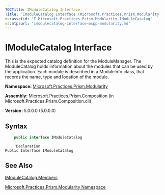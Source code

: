 ```yaml
---
TOCTitle: IModuleCatalog Interface
Title: 'IModuleCatalog Interface (Microsoft.Practices.Prism.Modularity)'
ms:assetid: 'T:Microsoft.Practices.Prism.Modularity.IModuleCatalog'
ms:mtpsurl: 'imodulecatalog-interface-mspp-modularity.md'
---
```



# IModuleCatalog Interface

This is the expected catalog definition for the ModuleManager. The ModuleCatalog holds information about the modules that can be used by the application. Each module is described in a ModuleInfo class, that records the name, type and location of the module.

**Namespace:** [Microsoft.Practices.Prism.Modularity](/patterns-practices/reference/mspp-modularity-namespace)

**Assembly:** Microsoft.Practices.Prism.Composition (in Microsoft.Practices.Prism.Composition.dll)

**Version:** 5.0.0.0 (5.0.0.0)

## Syntax

```C#
    public interface IModuleCatalog
```

```VB
    'Declaration
Public Interface IModuleCatalog
```

## See Also

[IModuleCatalog Members](/patterns-practices/reference/imodulecatalog-members-mspp-modularity)

[Microsoft.Practices.Prism.Modularity Namespace](/patterns-practices/reference/mspp-modularity-namespace)
